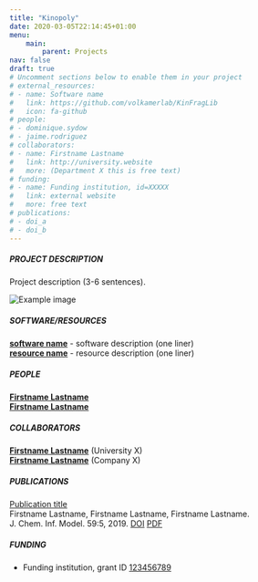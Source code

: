 ```yaml
---
title: "Kinopoly"
date: 2020-03-05T22:14:45+01:00
menu:
    main:
        parent: Projects
nav: false
draft: true
# Uncomment sections below to enable them in your project
# external_resources:
# - name: Software name
#   link: https://github.com/volkamerlab/KinFragLib
#   icon: fa-github
# people:
# - dominique.sydow
# - jaime.rodriguez
# collaborators:
# - name: Firstname Lastname
#   link: http://university.website
#   more: (Department X this is free text)
# funding:
# - name: Funding institution, id=XXXXX
#   link: external website
#   more: free text
# publications:
# - doi_a
# - doi_b
---
```


##### PROJECT DESCRIPTION

Project description (3-6 sentences).

<span class="object">
    <img src="/images/research/teachopencadd.png" alt="Example image" />
</span>

##### SOFTWARE/RESOURCES

<a href="https://github.com/volkamerlab/KinFragLib" target="_blank">**software name**</a> - 
software description (one liner) \
<a href="https://github.com/volkamerlab/KinFragLib" target="_blank">**resource name**</a> - 
resource description (one liner)

##### PEOPLE

[**Firstname Lastname**](link) \
[**Firstname Lastname**](link)  

##### COLLABORATORS

[**Firstname Lastname**](link) (University X) \
[**Firstname Lastname**](link) (Company X)

##### PUBLICATIONS

[Publication title](link-to-publication-page) \
Firstname Lastname, Firstname Lastname, Firstname Lastname. \
J. Chem. Inf. Model. 59:5, 2019. 
[DOI](https://pubs.acs.org/doi/10.1021/acs.jcim.8b00832) 
[PDF](https://pubs.acs.org/doi/pdf/10.1021/acs.jcim.8b00832)

##### FUNDING

* Funding institution, grant ID <a href="link" target="_blank">123456789</a>
